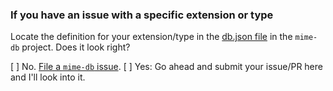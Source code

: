 ### If you have an issue with a specific extension or type

Locate the definition for your extension/type in the [db.json file](https://github.com/jshttp/mime-db/blob/master/db.json) in the `mime-db` project.  Does it look right?

  [ ] No. [File a `mime-db` issue](https://github.com/jshttp/mime-db/issues/new).
  [ ] Yes: Go ahead and submit your issue/PR here and I'll look into it.
